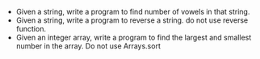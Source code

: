 - Given a string, write a program to find number of vowels in that string.
- Given a string, write a program to reverse a string. do not use reverse function.
- Given an integer array, write a program to find the largest and smallest number in the array. Do not use Arrays.sort
